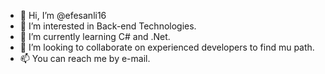 - 👋 Hi, I’m @efesanli16
- 👀 I’m interested in Back-end Technologies.
- 🌱 I’m currently learning C# and .Net.
- 💞️ I’m looking to collaborate on experienced developers to find mu path.
- 📫 You can reach me by e-mail.

<!---
efesanli16/efesanli16 is a ✨ special ✨ repository because its `README.md` (this file) appears on your GitHub profile.
You can click the Preview link to take a look at your changes.
--->
